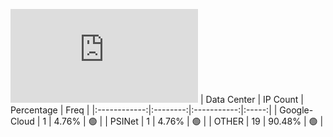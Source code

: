 ![Diagramm](https://github.com/obajay/StateSync-snapshots/blob/main/Projects/Hypersign/1/README.md)
| Data Center | IP Count | Percentage | Freq |
|:------------:|:--------:|:-----------:|:-----:|
| Google-Cloud | 1 | 4.76% | 🟢 |
| PSINet | 1 | 4.76% | 🟢 |
| OTHER | 19 | 90.48% | 🟢 |